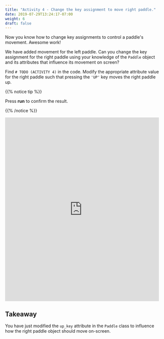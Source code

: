 ```yaml
---
title: "Activity 4 - Change the key assignment to move right paddle."
date: 2019-07-29T13:24:17-07:00
weight: 6
draft: false
---
```


Now you know how to change key assignments to control a paddle's movement. Awesome work!

We have added movement for the left paddle. Can you change the key assignment for the right paddle using your knowledge of the `Paddle` object and its attributes that influence its movement on screen?

Find `# TODO (ACTIVITY 4)` in the code. Modify the appropriate attribute value for the right paddle such that pressing the `'UP'` key moves the right paddle up.

{{% notice tip %}}

Press <b>run</b> to confirm the result.

{{% /notice %}}

<iframe height="600px" width="100%" src="https://replit.com/@nuevofoundation/PongLessonStudent?lite=true" scrolling="no" frameborder="no" allowtransparency="true" allowfullscreen="true" sandbox="allow-forms allow-pointer-lock allow-popups allow-same-origin allow-scripts allow-modals"></iframe>

## Takeaway

You have just modified the `up_key` attribute in the `Paddle` class to influence how the right paddle object should move on-screen. 
